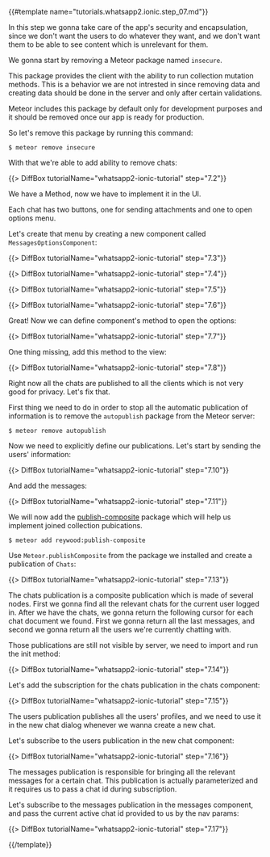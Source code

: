 {{#template name="tutorials.whatsapp2.ionic.step_07.md"}}


In this step we gonna take care of the app's security and encapsulation, since we don't want the users to do whatever they want, and we don't want them to be able to see content which is unrelevant for them.

We gonna start by removing a Meteor package named `insecure`.

This package provides the client with the ability to run collection mutation methods. This is a behavior we are not intrested in since removing data and creating data should be done in the server and only after certain validations.

Meteor includes this package by default only for development purposes and it should be removed once our app is ready for production.

So let's remove this package by running this command:

    $ meteor remove insecure

With that we're able to add ability to remove chats:

{{> DiffBox tutorialName="whatsapp2-ionic-tutorial" step="7.2"}}

We have a Method, now we have to implement it in the UI.

Each chat has two buttons, one for sending attachments and one to open options menu.

Let's create that menu by creating a new component called `MessagesOptionsComponent`:

{{> DiffBox tutorialName="whatsapp2-ionic-tutorial" step="7.3"}}

{{> DiffBox tutorialName="whatsapp2-ionic-tutorial" step="7.4"}}

{{> DiffBox tutorialName="whatsapp2-ionic-tutorial" step="7.5"}}

{{> DiffBox tutorialName="whatsapp2-ionic-tutorial" step="7.6"}}

Great! Now we can define component's method to open the options:

{{> DiffBox tutorialName="whatsapp2-ionic-tutorial" step="7.7"}}

One thing missing, add this method to the view:

{{> DiffBox tutorialName="whatsapp2-ionic-tutorial" step="7.8"}}

Right now all the chats are published to all the clients which is not very good for privacy. Let's fix that.

First thing we need to do in order to stop all the automatic publication of information is to remove the `autopublish` package from the Meteor server:

    $ meteor remove autopublish

Now we need to explicitly define our publications. Let's start by sending the users' information:

{{> DiffBox tutorialName="whatsapp2-ionic-tutorial" step="7.10"}}

And add the messages:

{{> DiffBox tutorialName="whatsapp2-ionic-tutorial" step="7.11"}}

We will now add the [publish-composite](https://atmospherejs.com/reywood/publish-composite) package which will help us implement joined collection pubications.

    $ meteor add reywood:publish-composite

Use `Meteor.publishComposite` from the package we installed and create a publication of `Chats`: 

{{> DiffBox tutorialName="whatsapp2-ionic-tutorial" step="7.13"}}

The chats publication is a composite publication which is made of several nodes. First we gonna find all the relevant chats for the current user logged in. After we have the chats, we gonna return the following cursor for each chat document we found. First we gonna return all the last messages, and second we gonna return all the users we're currently chatting with.

Those publications are still not visible by server, we need to import and run the init method:

{{> DiffBox tutorialName="whatsapp2-ionic-tutorial" step="7.14"}}

Let's add the subscription for the chats publication in the chats component:

{{> DiffBox tutorialName="whatsapp2-ionic-tutorial" step="7.15"}}

The users publication publishes all the users' profiles, and we need to use it in the new chat dialog whenever we wanna create a new chat.

Let's subscribe to the users publication in the new chat component:

{{> DiffBox tutorialName="whatsapp2-ionic-tutorial" step="7.16"}}

The messages publication is responsible for bringing all the relevant messages for a certain chat. This publication is actually parameterized and it requires us to pass a chat id during subscription.

Let's subscribe to the messages publication in the messages component, and pass the current active chat id provided to us by the nav params:

{{> DiffBox tutorialName="whatsapp2-ionic-tutorial" step="7.17"}}

{{/template}}